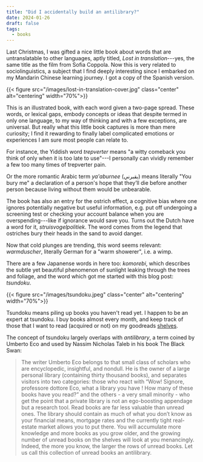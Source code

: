 ```yaml
---
title: "Did I accidentally build an antilibrary?"
date: 2024-01-26
draft: false
tags:
  - books
---
```


Last Christmas, I was gifted a nice little book about words that are
untranslatable to other languages, aptly titled, _Lost in translation_---yes,
the same title as the film from Sofia Coppola. Now this is very related to
sociolinguistics, a subject that I find deeply interesting since I embarked on
my Mandarin Chinese learning journey. I got a copy of the Spanish version.

{{< figure src="/images/lost-in-translation-cover.jpg" class="center"
alt="centering" width="70%">}}

This is an illustrated book, with each word given a two-page spread. These
words, or lexical gaps, embody concepts or ideas that despite termed in only one
language, to my way of thinking and with a few exceptions, are universal. But
really what this little book captures is more than mere curiosity; I find it
rewarding to finally label complicated emotions or experiences I am sure most
people can relate to.

For instance, the Yiddish word _trepverter_ means "a witty
comeback you think of only when it is too late to use"---I personally can
vividly remember a few too many times of trepverter pain.

Or the more romantic Arabic term _ya'aburnee_ (يقبرني) means literally "You bury
me" a declaration of a person's hope that they’ll die before another person
because living without them would be unbearable.

The book has also an entry for the ostrich effect, a cognitive bias where one
ignores potentially negative but useful information, e.g. put off undergoing a
screening test or checking your account balance when you are overspending---like
if ignorance would save you. Turns out the Dutch have a word for it,
_struisvogelpolitiek_. The word comes from the legend that ostriches bury their
heads in the sand to avoid danger.

Now that cold plunges are trending, this word seems relevant: _warmduscher_,
literally German for a "warm showerer", i.e. a wimp.

There are a few Japanense words in here too: _komorebi_, which describes the
subtle yet beautiful phenomenon of sunlight leaking through the trees and foliage,
and the word which got me started with this blog post: _tsundoku_.

{{< figure src="/images/tsundoku.jpeg" class="center" alt="centering"
width="70%">}}

Tsundoku means piling up books you haven't read yet. I happen to be an expert at
tsundoku. I buy books almost every month, and keep track of those that I want to
read (acquired or not) on my goodreads [shelves].

The concept of tsundoku largely overlaps with _antilibrary_, a term coined by
Umberto Eco and used by Nassim Nicholas Taleb in his book The Black Swan:

> The writer Umberto Eco belongs to that small class of scholars who are
> encyclopedic, insightful, and nondull. He is the owner of a large personal
> library (containing thirty thousand books), and separates visitors into two
> categories: those who react with “Wow! Signore, professore dottore Eco, what a
> library you have ! How many of these books have you read?” and the others - a
> very small minority - who get the point that a private library is not an
> ego-boosting appendage but a research tool. Read books are far less valuable
> than unread ones. The library should contain as much of what you don’t know as
> your financial means, mortgage rates and the currently tight real-estate
> market allows you to put there. You will accumulate more knowledge and more
> books as you grow older, and the growing number of unread books on the shelves
> will look at you menancingly. Indeed, the more you know, the larger the rows
> of unread books. Let us call this collection of unread books an antilibrary.

[shelves]: https://www.goodreads.com/review/list/66613231
